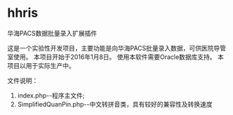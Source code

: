 # hhris
华海PACS数据批量录入扩展插件

这是一个实验性开发项目，主要功能是向华海PACS批量录入数据，可供医院导管室使用。
本项目开始于2016年1月8日。
使用本软件需要Oracle数据库支持。
本项目以用于实际生产中。

文件说明：
1. index.php--程序主文件;
2. SimplifiedQuanPin.php--中文转拼音类，具有较好的兼容性及转换速度
